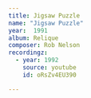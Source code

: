 ```yaml
---
title: Jigsaw Puzzle
name: "Jigsaw Puzzle"
year:  1991
album: Relique
composer: Rob Nelson
recordingz:
  - year: 1992
    source: youtube
    id: oRsZv4EU390

---
```



